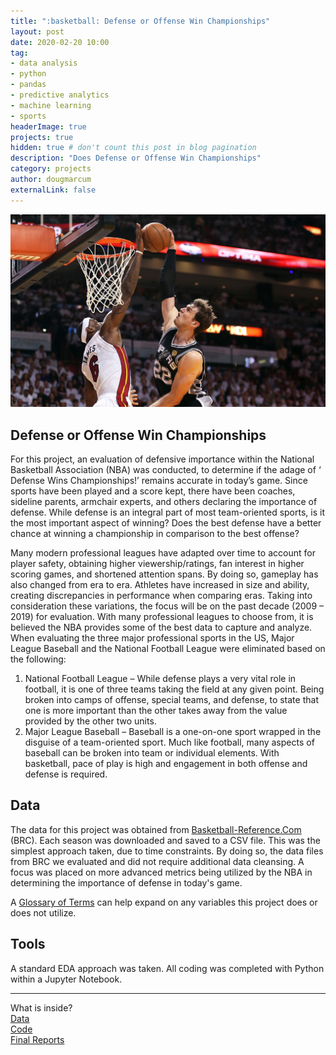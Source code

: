 ```yaml
---
title: ":basketball: Defense or Offense Win Championships"
layout: post
date: 2020-02-20 10:00
tag: 
- data analysis
- python
- pandas
- predictive analytics
- machine learning
- sports
headerImage: true
projects: true
hidden: true # don't count this post in blog pagination
description: "Does Defense or Offense Win Championships"
category: projects
author: dougmarcum
externalLink: false
---
```


![Screenshot](/assets/images/block.jpg)

## Defense or Offense Win Championships   
For this project, an evaluation of defensive importance within the National Basketball Association (NBA) was conducted, to determine if the adage of ‘
Defense Wins Championships!’ remains accurate in today’s game. Since sports have been played and a score kept, there have been coaches, sideline parents, 
armchair experts, and others declaring the importance of defense. While defense is an integral part of most team-oriented sports, is it the most important 
aspect of winning? Does the best defense have a better chance at winning a championship in comparison to the best offense?  

Many modern professional leagues have adapted over time to account for player safety, obtaining higher viewership/ratings, fan interest in higher scoring 
games, and shortened attention spans. By doing so, gameplay has also changed from era to era. Athletes have increased in size and ability, creating discrepancies
in performance when comparing eras. Taking into consideration these variations, the focus will be on the past decade (2009 – 2019) for evaluation. With many 
professional leagues to choose from, it is believed the NBA provides some of the best data to capture and analyze. When evaluating the three major professional 
sports in the US, Major League Baseball and the National Football League were eliminated based on the following:  

  1.	National Football League – While defense plays a very vital role in football, it is one of three teams taking the field at any given point. 
  Being broken into camps of offense, special teams, and defense, to state that one is more important than the other takes away from the value provided by 
  the other two units.  
  2.	Major League Baseball – Baseball is a one-on-one sport wrapped in the disguise of a team-oriented sport. Much like football, many aspects of baseball can 
  be broken into team or individual elements. With basketball, pace of play is high and engagement in both offense and defense is required.  

## Data
The data for this project was obtained from [Basketball-Reference.Com](www.basketball-reference.com/) (BRC). Each season was downloaded and saved to a CSV file.
This was the simplest approach taken, due to time constraints. By doing so, the data files from BRC we evaluated and did not require additional data cleansing. A
focus was placed on more advanced metrics being utilized by the NBA in determining the importance of defense in today's game.  

A [Glossary of Terms](https://www.basketball-reference.com/about/glossary.html) can help expand on any variables this project does or does not utilize.  

## Tools
A standard EDA approach was taken. All coding was completed with Python within a Jupyter Notebook.  

---

What is inside?   
[Data](https://github.com/MarcumDoug/Defense_Or_Offense_Win_Championships/tree/master/Data)  
[Code](https://github.com/MarcumDoug/Defense_Or_Offense_Win_Championships/tree/master/Code)   
[Final Reports](https://github.com/MarcumDoug/Defense_Or_Offense_Win_Championships/tree/master/Reports)
